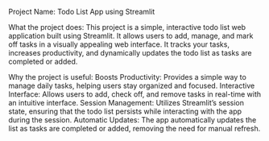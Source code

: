 Project Name: Todo List App using Streamlit

What the project does:
This project is a simple, interactive todo list web application built using Streamlit. It allows users to add, manage, and mark off tasks in a visually appealing web interface. It tracks your tasks, increases productivity, and dynamically updates the todo list as tasks are completed or added.

Why the project is useful:
Boosts Productivity: Provides a simple way to manage daily tasks, helping users stay organized and focused.
Interactive Interface: Allows users to add, check off, and remove tasks in real-time with an intuitive interface.
Session Management: Utilizes Streamlit’s session state, ensuring that the todo list persists while interacting with the app during the session.
Automatic Updates: The app automatically updates the list as tasks are completed or added, removing the need for manual refresh.
